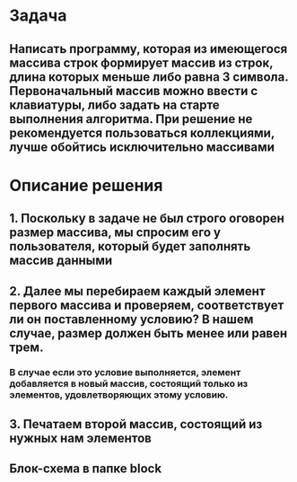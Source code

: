 # Задача

## Написать программу, которая из имеющегося массива строк формирует массив из строк, длина которых меньше либо равна 3 символа. Первоначальный массив можно ввести с клавиатуры, либо задать на старте выполнения алгоритма. При решение не рекомендуется пользоваться коллекциями, лучше обойтись исключительно массивами

# Описание решения

## 1. Поскольку в задаче не был строго оговорен размер массива, мы спросим его у пользователя, который будет заполнять массив данными

## 2. Далее мы перебираем каждый элемент первого массива и проверяем, соответствует ли он поставленному условию? В нашем случае, размер должен быть менее или равен трем.
### В случае если это условие выполняется, элемент добавляется в новый массив, состоящий только из элементов, удовлетворяющих этому условию.

## 3. Печатаем второй массив, состоящий из нужных нам элементов

## Блок-схема в папке block